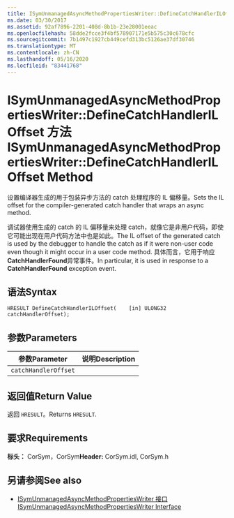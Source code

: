 ```yaml
---
title: ISymUnmanagedAsyncMethodPropertiesWriter::DefineCatchHandlerILOffset 方法
ms.date: 03/30/2017
ms.assetid: 92af7896-2201-408d-8b1b-23e28001eeac
ms.openlocfilehash: 58dde2fcce3f4bf578907171e5b575c30c678cfc
ms.sourcegitcommit: 7b1497c1927cb449cefd313bc5126ae37df30746
ms.translationtype: MT
ms.contentlocale: zh-CN
ms.lasthandoff: 05/16/2020
ms.locfileid: "83441768"
---
```

# <a name="isymunmanagedasyncmethodpropertieswriterdefinecatchhandleriloffset-method"></a><span data-ttu-id="5e00d-102">ISymUnmanagedAsyncMethodPropertiesWriter::DefineCatchHandlerILOffset 方法</span><span class="sxs-lookup"><span data-stu-id="5e00d-102">ISymUnmanagedAsyncMethodPropertiesWriter::DefineCatchHandlerILOffset Method</span></span>
<span data-ttu-id="5e00d-103">设置编译器生成的用于包装异步方法的 catch 处理程序的 IL 偏移量。</span><span class="sxs-lookup"><span data-stu-id="5e00d-103">Sets the IL offset for the compiler-generated catch handler that wraps an async method.</span></span>  
  
 <span data-ttu-id="5e00d-104">调试器使用生成的 catch 的 IL 偏移量来处理 catch，就像它是非用户代码，即使它可能出现在用户代码方法中也是如此。</span><span class="sxs-lookup"><span data-stu-id="5e00d-104">The IL offset of the generated catch is used by the debugger to handle the catch as if it were non-user code even though it might occur in a user code method.</span></span> <span data-ttu-id="5e00d-105">具体而言，它用于响应**CatchHandlerFound**异常事件。</span><span class="sxs-lookup"><span data-stu-id="5e00d-105">In particular, it is used in response to a **CatchHandlerFound** exception event.</span></span>  
  
## <a name="syntax"></a><span data-ttu-id="5e00d-106">语法</span><span class="sxs-lookup"><span data-stu-id="5e00d-106">Syntax</span></span>  
  
```idl  
HRESULT DefineCatchHandlerILOffset(    [in] ULONG32 catchHandlerOffset);  
```  
  
## <a name="parameters"></a><span data-ttu-id="5e00d-107">参数</span><span class="sxs-lookup"><span data-stu-id="5e00d-107">Parameters</span></span>  
  
|<span data-ttu-id="5e00d-108">参数</span><span class="sxs-lookup"><span data-stu-id="5e00d-108">Parameter</span></span>|<span data-ttu-id="5e00d-109">说明</span><span class="sxs-lookup"><span data-stu-id="5e00d-109">Description</span></span>|  
|---------------|-----------------|  
|`catchHandlerOffset`||  
  
## <a name="return-value"></a><span data-ttu-id="5e00d-110">返回值</span><span class="sxs-lookup"><span data-stu-id="5e00d-110">Return Value</span></span>  
 <span data-ttu-id="5e00d-111">返回 `HRESULT`。</span><span class="sxs-lookup"><span data-stu-id="5e00d-111">Returns `HRESULT`.</span></span>  
  
## <a name="requirements"></a><span data-ttu-id="5e00d-112">要求</span><span class="sxs-lookup"><span data-stu-id="5e00d-112">Requirements</span></span>  
 <span data-ttu-id="5e00d-113">**标头：** CorSym，CorSym</span><span class="sxs-lookup"><span data-stu-id="5e00d-113">**Header:** CorSym.idl, CorSym.h</span></span>  
  
## <a name="see-also"></a><span data-ttu-id="5e00d-114">另请参阅</span><span class="sxs-lookup"><span data-stu-id="5e00d-114">See also</span></span>

- [<span data-ttu-id="5e00d-115">ISymUnmanagedAsyncMethodPropertiesWriter 接口</span><span class="sxs-lookup"><span data-stu-id="5e00d-115">ISymUnmanagedAsyncMethodPropertiesWriter Interface</span></span>](isymunmanagedasyncmethodpropertieswriter-interface.md)
